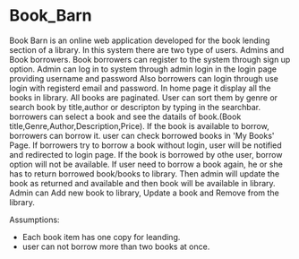 # Book_Barn


Book Barn is an online web application developed for the book lending section of a library.
In this system there are two type of users. Admins and Book borrowers.
Book borrowers can register to the system through sign up option.
Admin can log in to system through admin login in the login page providing username and password
Also borrowers can login through use login with registerd email and password.
In home page it display all the books in library.
All books are paginated.
User can sort them by genre or search book by title,author or descripton by typing in the searchbar.
borrowers can select a book and see the datails of book.(Book title,Genre,Author,Description,Price).
If the book is available to borrow, borrowers can borrow it.
user can check borrowed books in 'My Books' Page.
If borrowers try to borrow a book without login, user will be notified and redirected to login page.
If the book is borrowed by othe user, borrow option will not be available.
If user need to borrow a book again, he or she has to return borrowed book/books to library.
Then admin will update the book as returned and available and then book will be available in library.
Admin can Add new book to library, Update a book and Remove from the library.

Assumptions:

* Each book item has one copy for leanding.
* user can not borrow more than two books at once.
